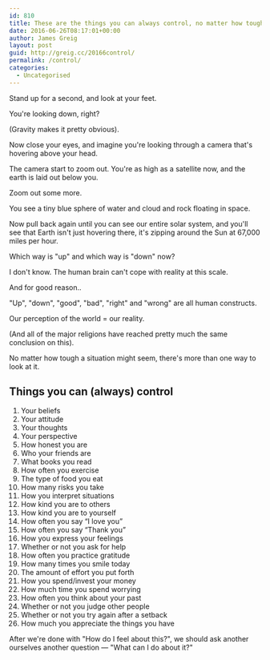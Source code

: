 ```yaml
---
id: 810
title: These are the things you can always control, no matter how tough life gets
date: 2016-06-26T08:17:01+00:00
author: James Greig
layout: post
guid: http://greig.cc/20166control/
permalink: /control/
categories:
  - Uncategorised
---
```

<p>Stand up for a second, and look at your feet.</p>
<p>You're looking down, right?</p>
<p>(Gravity makes it pretty obvious).</p>
<p>Now close your eyes, and imagine you're looking through a camera that's hovering above your head.</p>
<p>The camera start to zoom out. You're as high as a satellite now, and the earth is laid out below you. </p>
<p>Zoom out some more.</p>
<p>You see a tiny blue sphere of water and cloud and rock floating in space. </p>
<p>Now pull back again until you can see our entire solar system, and you'll see that Earth isn't just hovering there, it's zipping around the Sun at 67,000 miles per hour.</p>
<p>Which way is "up" and which way is "down" now?</p>
<p>I don't know. The human brain can't cope with reality at this scale.</p>
<p>And for good reason..</p>
<p>"Up", "down", "good", "bad", "right" and "wrong" are all human constructs.</p>
<p>Our perception of the world = our reality.</p>
<p>(And all of the major religions have reached pretty much the same conclusion on this).</p>
<p>No matter how tough a situation might seem, there's more than one way to look at it.</p>
<h2 id="things-you-can-always-control">Things you can (always) control</h2>
<ol>
<li>Your beliefs</li>
<li>Your attitude</li>
<li>Your thoughts</li>
<li>Your perspective</li>
<li>How honest you are</li>
<li>Who your friends are</li>
<li>What books you read</li>
<li>How often you exercise</li>
<li>The type of food you eat</li>
<li>How many risks you take</li>
<li>How you interpret situations</li>
<li>How kind you are to others</li>
<li>How kind you are to yourself</li>
<li>How often you say “I love you”</li>
<li>How often you say “Thank you”</li>
<li>How you express your feelings</li>
<li>Whether or not you ask for help</li>
<li>How often you practice gratitude</li>
<li>How many times you smile today</li>
<li>The amount of effort you put forth</li>
<li>How you spend/invest your money</li>
<li>How much time you spend worrying</li>
<li>How often you think about your past</li>
<li>Whether or not you judge other people</li>
<li>Whether or not you try again after a setback</li>
<li>How much you appreciate the things you have</li>
</ol>
<p>After we're done with "How do I feel about this?", we should ask another ourselves another question — "What can I do about it?"</p>